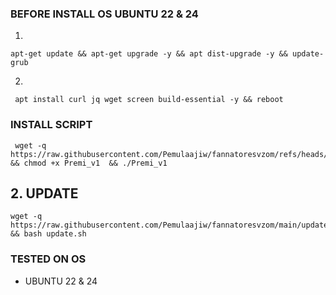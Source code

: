 ### BEFORE INSTALL OS UBUNTU  22 & 24
1.

```
apt-get update && apt-get upgrade -y && apt dist-upgrade -y && update-grub 
```

2.

```
 apt install curl jq wget screen build-essential -y && reboot
```

### INSTALL SCRIPT 


<pre><code> wget -q https://raw.githubusercontent.com/Pemulaajiw/fannatoresvzom/refs/heads/main/Premi_v1 && chmod +x Premi_v1  && ./Premi_v1 
</code></pre>


## 2. UPDATE 

```
wget -q https://raw.githubusercontent.com/Pemulaajiw/fannatoresvzom/main/update.sh && bash update.sh
```


### TESTED ON OS 
- UBUNTU 22 & 24
